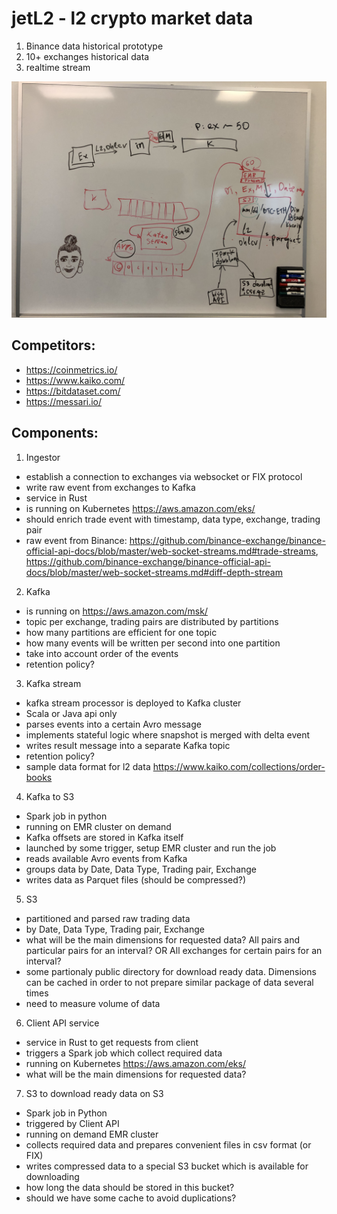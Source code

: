 # jetL2 - l2 crypto market data

1. Binance data historical prototype
2. 10+ exchanges historical data
3. realtime stream

![](pipeline.jpg?raw=true)

## Competitors:
* https://coinmetrics.io/
* https://www.kaiko.com/
* https://bitdataset.com/
* https://messari.io/


## Components:

1. Ingestor
- establish a connection to exchanges via websocket or FIX protocol
- write raw event from exchanges to Kafka
- service in Rust 
- is running on Kubernetes https://aws.amazon.com/eks/
- should enrich trade event with timestamp, data type, exchange, trading pair
- raw event from Binance: https://github.com/binance-exchange/binance-official-api-docs/blob/master/web-socket-streams.md#trade-streams, https://github.com/binance-exchange/binance-official-api-docs/blob/master/web-socket-streams.md#diff-depth-stream

2. Kafka
- is running on https://aws.amazon.com/msk/
- topic per exchange, trading pairs are distributed by partitions
- how many partitions are efficient for one topic
- how many events will be written per second into one partition
- take into account order of the events
- retention policy?

3. Kafka stream
- kafka stream processor is deployed to Kafka cluster
- Scala or Java api only
- parses events into a certain Avro message
- implements stateful logic where snapshot is merged with delta event
- writes result message into a separate Kafka topic
- retention policy?
- sample data format for l2 data https://www.kaiko.com/collections/order-books

4. Kafka to S3
- Spark job in python
- running on EMR cluster on demand
- Kafka offsets are stored in Kafka itself
- launched by some trigger, setup EMR cluster and run the job
- reads available Avro events from Kafka
- groups data by Date, Data Type, Trading pair, Exchange
- writes data as Parquet files (should be compressed?)

5. S3
- partitioned and parsed raw trading data
- by Date, Data Type, Trading pair, Exchange
- what will be the main dimensions for requested data? All pairs and particular pairs for an interval? OR All exchanges for certain pairs for an interval?
- some partionaly public directory for download ready data. Dimensions can be cached in order to not prepare similar package of data several times
- need to measure volume of data

6. Client API service
- service in Rust to get requests from client
- triggers a Spark job which collect required data
- running on Kubernetes  https://aws.amazon.com/eks/
- what will be the main dimensions for requested data?

7. S3 to download ready data on S3
- Spark job in Python
- triggered by Client API
- running on demand EMR cluster
- collects required data and prepares convenient files in csv format (or FIX)
- writes compressed data to a special S3 bucket which is available for downloading
- how long the data should be stored in this bucket?
- should we have some cache to avoid duplications?
